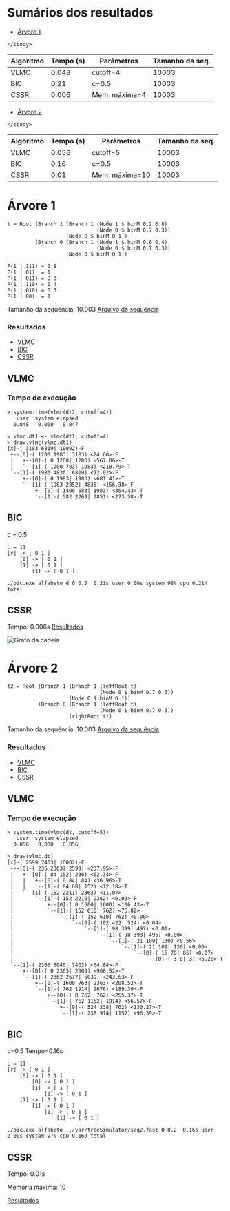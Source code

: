 Sumários dos resultados
=======================

 * [Árvore 1](#Árvore-1)

<table>
    <thead>
        <th> Algoritmo</th>
        <th> Tempo (s)</th>
        <th> Parâmetros</th>
        <th>Tamanho da seq.</th>
    </thead>
    <tbody>
         <tr>
             <td>VLMC</td>
             <td> 0.048</td> 
             <td> cutoff=4</td> 
             <td>10003</td>
         </tr>
         <tr>
             <td>BIC</td>
             <td> 0.21</td> 
             <td> c=0.5</td> 
             <td>10003</td>
         </tr>
         <tr>
             <td>CSSR</td>
             <td> 0.006</td> 
             <td> Mem. máxima=4</td> 
             <td>10003</td>
         </tr>
 
    </tbody>
</table>

 * [Árvore 2](#Árvore-2) 

<table>
    <thead>
        <th> Algoritmo</th>
        <th> Tempo (s)</th>
        <th> Parâmetros</th>
        <th>Tamanho da seq.</th>
    </thead>
    <tbody>
         <tr>
             <td>VLMC</td>
             <td> 0.056</td> 
             <td> cutoff=5</td> 
             <td>10003</td>
         </tr>
         <tr>
             <td>BIC</td>
             <td> 0.16</td> 
             <td> c=0.5</td> 
             <td>10003</td>
         </tr>
         <tr>
             <td>CSSR</td>
             <td> 0.01</td> 
             <td> Mem. máxima=10</td> 
             <td>10003</td>
         </tr>
 
    </tbody>
</table>
 

Árvore 1
========

    t = Root (Branch 1 (Branch 1 (Node 1 $ binM 0.2 0.8)
                                 (Node 0 $ binM 0.7 0.3))
                       (Node 0 $ binM 0 1))
             (Branch 0 (Branch 1 (Node 1 $ binM 0.6 0.4)
                                 (Node 0 $ binM 0.7 0.3))
                       (Node 0 $ binM 0 1))
    
    P(1 | 111) = 0.8
    P(1 | 01)  = 1
    P(1 | 011) = 0.3 
    P(1 | 110) = 0.4
    P(1 | 010) = 0.3
    P(1 | 00)  = 1

Tamanho da sequência: 10.003
[Arquivo da sequência](seq1)

### Resultados

 * [VLMC](#vlmc)
 * [BIC](#bic)
 * [CSSR](#cssr)

VLMC
-----

### Tempo de execução

    > system.time(vlmc(dt2, cutoff=4))
       user  system elapsed 
      0.048   0.000   0.047 
    
    > vlmc.dt1 <- vlmc(dt1, cutoff=4)
    > draw.vlmc(vlmc.dt1)
    [x]-( 3183 6819| 10002)-F
     +--[0]-( 1200 1983| 3183) <24.60>-F
     |   +--[0]-( 0 1200| 1200) <567.86>-T
     |   `--[1]-( 1200 783| 1983) <210.79>-T
     `--[1]-( 1983 4836| 6819) <12.02>-F
         +--[0]-( 0 1983| 1983) <681.41>-T
         `--[1]-( 1983 2852| 4835) <156.38>-F
             +--[0]-( 1400 583| 1983) <354.43>-T
             `--[1]-( 582 2269| 2851) <273.58>-T
BIC
------

c = 0.5

    L = 11
    [r] -> [ 0 1 ]
        [0] -> [ 0 1 ]
        [1] -> [ 0 1 ]
            [1] -> [ 0 1 ]

    ./bic.exe alfabeto d 0 0.5  0.21s user 0.00s system 98% cpu 0.214 total
 
CSSR
-------

Tempo: 0.006s 
[Resultados](CSSR)

![Grafo da
cadeia](https://github.com/aivuk/var/raw/master/treeSimulator/CSSR/dot.png "Grafo da cadeia")

Árvore 2
========

    t2 = Root (Branch 1 (Branch 1 (leftRoot t)
                                  (Node 0 $ binM 0.7 0.3))
                        (Node 0 $ binM 0 1))
              (Branch 0 (Branch 1 (leftRoot t)
                                  (Node 0 $ binM 0.7 0.3))
                        (rightRoot t))

Tamanho da sequência: 10.003
[Arquivo da sequência](seq2)

### Resultados

 * [VLMC](#vlmc-1)
 * [BIC](#bic-1)
 * [CSSR](#cssr-1)

VLMC
-----

### Tempo de execução

    > system.time(vlmc(dt, cutoff=5))
       user  system elapsed 
      0.056   0.000   0.056 

    > draw(vlmc.dt)
    [x]-( 2599 7403| 10002)-F
     +--[0]-( 236 2363| 2599) <237.95>-F
     |   +--[0]-( 84 152| 236) <62.34>-F
     |   |   +--[0]-( 0 84| 84) <36.96>-T
     |   |   `--[1]-( 84 68| 152) <12.18>-T
     |   `--[1]-( 152 2211| 2363) <11.07>
     |       `--[1]-( 152 2210| 2362) <0.00>-F
     |           +--[0]-( 0 1600| 1600) <106.43>-T
     |           `--[1]-( 152 610| 762) <76.82>
     |               `--[1]-( 152 610| 762) <0.00>
     |                   `--[0]-( 102 422| 524) <0.04>
     |                       `--[1]-( 98 399| 497) <0.01>
     |                           `--[1]-( 98 398| 496) <0.00>
     |                               `--[1]-( 21 109| 130) <0.56>
     |                                   `--[1]-( 21 109| 130) <0.00>
     |                                       `--[0]-( 15 70| 85) <0.07>
     |                                           `--[0]-( 3 0| 3) <5.20>-T
     `--[1]-( 2363 5040| 7403) <64.84>-F
         +--[0]-( 0 2363| 2363) <908.52>-T
         `--[1]-( 2362 2677| 5039) <243.63>-F
             +--[0]-( 1600 763| 2363) <208.52>-T
             `--[1]-( 762 1914| 2676) <189.39>-F
                 +--[0]-( 0 762| 762) <255.37>-T
                 `--[1]-( 762 1152| 1914) <56.57>-F
                     +--[0]-( 524 238| 762) <130.27>-T
                     `--[1]-( 238 914| 1152) <96.39>-T


BIC
------

c=0.5
Tempo=0.16s

    L = 11
    [r] -> [ 0 1 ]
        [0] -> [ 0 1 ]
            [0] -> [ 0 1 ]
            [1] -> [ 1 ]
                [1] -> [ 0 1 ]
        [1] -> [ 0 1 ]
            [1] -> [ 0 1 ]
                [1] -> [ 0 1 ]
                    [1] -> [ 0 1 ]
    
    ./bic.exe alfabeto ../var/treeSimulator/seq2.fast 0 0.2  0.16s user 0.00s system 97% cpu 0.160 total
 
CSSR
-------

Tempo: 0.01s 

Memória máxima: 10

[Resultados](CSSR/seq2)

 
